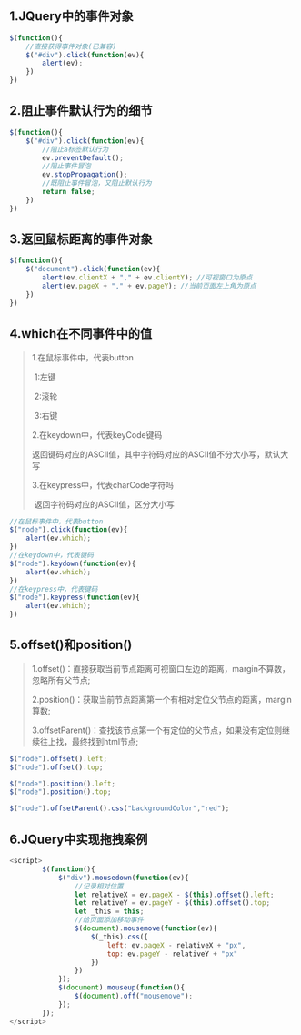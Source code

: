 ## 1.JQuery中的事件对象

```javascript
$(function(){
    //直接获得事件对象(已兼容)
    $("#div").click(function(ev){
        alert(ev);
    })
})
```

## 2.阻止事件默认行为的细节

```javascript
$(function(){
    $("#div").click(function(ev){
        //阻止a标签默认行为
        ev.preventDefault();
        //阻止事件冒泡
        ev.stopPropagation();
        //既阻止事件冒泡，又阻止默认行为
        return false;
    })
})
```

## 3.返回鼠标距离的事件对象

```javascript
$(function(){
    $("document").click(function(ev){
        alert(ev.clientX + "," + ev.clientY); //可视窗口为原点
        alert(ev.pageX + "," + ev.pageY); //当前页面左上角为原点
    })
})
```



## 4.which在不同事件中的值

> 1.在鼠标事件中，代表button
>
> ​	1:左键
>
> ​	2:滚轮
>
> ​	3:右键
>
> 2.在keydown中，代表keyCode键码
>
> ​	返回键码对应的ASCII值，其中字符码对应的ASCII值不分大小写，默认大写
>
> 3.在keypress中，代表charCode字符吗
>
> ​	返回字符码对应的ASCII值，区分大小写

```javascript
//在鼠标事件中，代表button
$("node").click(function(ev){
    alert(ev.which);
})
//在keydown中，代表键码
$("node").keydown(function(ev){
    alert(ev.which);
})
//在keypress中，代表键码
$("node").keypress(function(ev){
    alert(ev.which);
})
```



## 5.offset()和position()

> 1.offset()：直接获取当前节点距离可视窗口左边的距离，margin不算数，忽略所有父节点;
>
> 2.position()：获取当前节点距离第一个有相对定位父节点的距离，margin算数;
>
> 3.offsetParent()：查找该节点第一个有定位的父节点，如果没有定位则继续往上找，最终找到html节点;

```javascript
$("node").offset().left;
$("node").offset().top;

$("node").position().left;
$("node").position().top;

$("node").offsetParent().css("backgroundColor","red");
```

## 6.JQuery中实现拖拽案例

```javascript
<script>
        $(function(){
            $("div").mousedown(function(ev){
                //记录相对位置
                let relativeX = ev.pageX - $(this).offset().left;
                let relativeY = ev.pageY - $(this).offset().top;
                let _this = this;
                //给页面添加移动事件
                $(document).mousemove(function(ev){
                    $(_this).css({
                        left: ev.pageX - relativeX + "px",
                        top: ev.pageY - relativeY + "px"
                    })
                })
            });
            $(document).mouseup(function(){
                $(document).off("mousemove");
            });
        });
</script>
```


